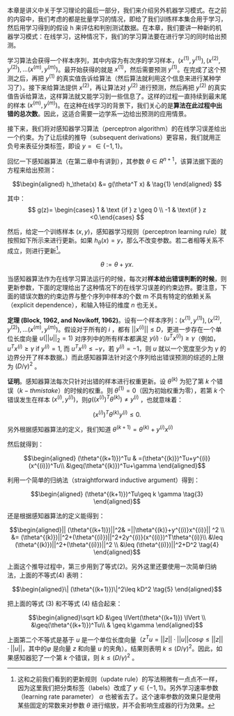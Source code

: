 ﻿本章是讲义中关于学习理论的最后一部分，我们来介绍另外机器学习模式。在之前的内容中，我们考虑的都是批量学习的情况，即给了我们训练样本集合用于学习，然后用学习得到的假设 h 来评估和判别测试数据。在本章，我们要讲一种新的机器学习模式：在线学习，这种情况下，我们的学习算法要在进行学习的同时给出预测。

学习算法会获得一个样本序列，其中内容为有次序的学习样本，$(x^{(1)},y^{(1)}), (x^{(2)},y^{(2)}), ...(x^{(m)},y^{(m)})$。最开始获得的就是 $x^{(1)}$，然后需要预测 $y^{(1)}$。在完成了这个预测之后，再把 $y^{(1)}$ 的真实值告诉给算法（然后算法就利用这个信息来进行某种学习了）。接下来给算法提供 $x^{(2)}$，再让算法对  $y^{(2)}$ 进行预测，然后再把 $y^{(2)}$ 的真实值告诉给算法，这样算法就又能学习到一些信息了。这样的过程一直持续到最末尾的样本 $(x^{(m)},y^{(m)})$。在这种在线学习的背景下，我们关心的是**算法在此过程中出错的总次数**。因此，这适合需要一边学系一边给出预测的应用情景。

接下来，我们将对感知器学习算法（perceptron algorithm）的在线学习误差给出一个约束。为了让后续的推导（subsequent derivations）更容易，我们就用正负号来表征分类标签，即设 $y =∈ \{−1, 1\}$。

回忆一下感知器算法（在第二章中有讲到），其参数 $θ ∈ R^{n+1}$，该算法据下面的方程来给出预测：

$$\begin{aligned} h_\theta(x) &= g(\theta^T x) & \tag{1} \end{aligned} $$

其中：
$$ g(z)= \begin{cases} 1 & \text {if }  z \geq 0 \\ -1 & \text{if } z <0.\end{cases} $$

然后，给定一个训练样本 $(x, y)$，感知器学习规则（perceptron learning rule）就按照如下所示来进行更新。如果 $h_θ(x) = y$，那么不改变参数。若二者相等关系不成立，则进行更新[^1]。

$$\theta :=\theta + yx.$$

当感知器算法作为在线学习算法运行的时候，每次对**样本给出错误判断的时候**，则更新参数，下面的定理给出了这种情况下的在线学习误差的约束边界。要注意，下面的错误次数的约束边界与整个序列中样本的个数 m 不具有特定的依赖关系（explicit dependence），和输入特征的维度 $n$ 也无关。



**定理 (Block, 1962, and Novikoff, 1962)**。设有一个样本序列：$(x^{(1)},y^{(1)}), (x^{(2)},y^{(2)}), ...(x^{(m)},y^{(m)})$。假设对于所有的 $i$ ，都有 $||x^{(i)}|| ≤ D$，更进一步存在一个单位长度向量 $u(||u||_2 = 1)$ 对序列中的所有样本都满足 $y(i) · (u^T x^{(i)}) ≥ γ$（例如，$u^T x^{(i)} ≥ γ$ if $y^{(i)} = 1$, 而 $u^T x^{(i)} \leq -γ$，若 $y^{(i)} = -1$，则 $u$ 就以一个宽度至少为 $γ$ 的边界分开了样本数据。）而此感知器算法针对这个序列给出错误预测的综述的上限为 $(D/γ)^2$ 。

**证明**。感知器算法每次只针对出错的样本进行权重更新。设 $θ^{(k)}$ 为犯了第 $k$ 个错误$（k-th       mistake）$的时候的权重。则 $θ^{(1)} =0$（因为初始权重为零），若第 $k$ 个错误发生在样本 $(x^{(i)}, y^{(i)})$，则$g((x^{(i)})^T θ^{(k)}) ≠ y^{(i)}$ ，也就意味着：

$$(x^{(i)})^T\theta^{(k)}y^{(i)}\leq0.\tag{2}$$

另外根据感知器算法的定义，我们知道 $θ^{(k+1)} = θ^{(k)} + y^{(i)} x^{(i)}$

然后就得到：

$$\begin{aligned} (\theta^{(k+1)})^Tu & =(\theta^{(k)})^Tu+y^{(i)}(x^{(i)})^Tu\\ &\geq(\theta^{(k)})^Tu+\gamma
\end{aligned}$$

利用一个简单的归纳法（straightforward inductive argument）得到：

$$\begin{aligned} (\theta^{(k+1)})^Tu\geq k \gamma \tag{3}
\end{aligned}$$

[^1]:这和之前我们看到的更新规则（update rule）的写法稍微有一点点不一样，因为这里我们把分类标签（labels）改成了 $y ∈ \{−1, 1\}$。另外学习速率参数（learning rate parameter） $α$ 也被省去了。这个速率参数的效果只是使用某些固定的常数来对参数 $θ$ 进行缩放，并不会影响生成器的行为效果。

还是根据感知器算法的定义能得到：

$$\begin{aligned}|| (\theta^{(k+1)})||^2& =||\theta^{(k)}+y^{(i)}x^{(i)}|| ^2 \\ &= (\theta^{(k)})||^2+(\theta^{(i)})||^2+2y^{(i)}(x^{(i)})^T\theta^{(i)}\\ &\leq  (\theta^{(k)})||^2+(\theta^{(i)})||^2 \\ &\leq (\theta^{(i)})||^2+D^2  \tag{4}
\end{aligned}$$

上面这个推导过程中，第三步用到了等式(2)。另外这里还要使用一次简单归纳法，上面的不等式(4) 表明：

$$\begin{aligned}\| (\theta^{(k+1)})\|^2\leq kD^2  \tag{5}
\end{aligned}$$

把上面的等式 (3) 和不等式 (4) 结合起来：

$$\begin{aligned}\sqrt kD &\geq \lVert(\theta^{(k+1)}) \lVert \\ &\geq(\theta^{(k+1)})^Tu\\ & \geq k\gamma
\end{aligned}$$

上面第二个不等式是基于 $u$ 是一个单位长度向量$（z^T u = ||z|| · ||u|| cos φ ≤ ||z|| · ||u||$，其中的$φ$ 是向量 $z$ 和向量 $u$ 的夹角）。结果则表明 $k ≤ (D/γ)^2$。因此，如果感知器犯了一个第 $k$ 个错误，则 $k ≤ (D/γ)^2$ 。

[^1]:这和之前我们看到的更新规则（update rule）的写法稍微有一点点不一样，因为这里我们把分类标签（labels）改成了 $y ∈ \{−1, 1\}$。另外学习速率参数（learning rate parameter） $α$ 也被省去了。这个速率参数的效果只是使用某些固定的常数来对参数 $θ$ 进行缩放，并不会影响生成器的行为效果。
